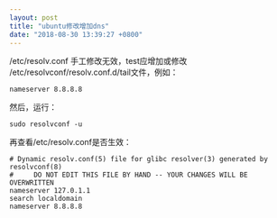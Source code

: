 ```yaml
---
layout: post
title: "ubuntu修改增加dns"
date: "2018-08-30 13:39:27 +0800"
---
```


/etc/resolv.conf 手工修改无效，test应增加或修改 /etc/resolvconf/resolv.conf.d/tail文件，例如：

    nameserver 8.8.8.8

然后，运行：

    sudo resolvconf -u

再查看/etc/resolv.conf是否生效：

```
# Dynamic resolv.conf(5) file for glibc resolver(3) generated by resolvconf(8)
#     DO NOT EDIT THIS FILE BY HAND -- YOUR CHANGES WILL BE OVERWRITTEN
nameserver 127.0.1.1
search localdomain
nameserver 8.8.8.8
```
